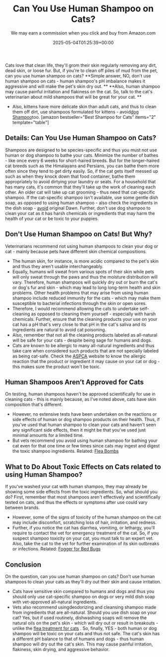 ﻿---
author: We may earn a commission when you click and buy from Amazon.com
layout: post
title: Can You Use Human Shampoo on Cats?
date: '2025-05-04T01:25:39+00:00'
categories:
- Fleas
- Guide
tags: []
slug: /can-you-use-human-shampoo-on-cats/
lastmod: 2025-05-07T12:21:26+03:00
---

Cats love that clean life, they'll grom their skin regularly removing any dirt, dead skin, or loose fur. But, if you're to clean off piles of mud from the pet, can you use human shampoo on cats?
**Simple answer, NO, don't use human shampoo on cats - human shampoo's pH imbalance makes it aggressive and will make the pet's skin dry out. **
**Also, human shampoo may cause painful irritation and flakiness on the cat. So, talk to the cat's veterinarian about mild shampoos that will be great for your cat. **
- Also, kittens have more delicate skin than adult cats, and thus to clean them off dirt, use shampoos formulated for kittens - avoid[dog Shampoo](https://pestpolicy.com/can-you-use-dog-shampoo-on-cats/)too.
[amazon bestseller="Best Shampoo for Cats" items="2" template="table"]
## Details: Can You Use Human Shampoo on Cats?
Shampoos are designed to be species-specific and thus you must not use human or dog shampoo to bathe your cats. Minimize the number of bathes - like once every 6 weeks for short-haired breeds.
But for the longer-haired cat breeds such as the Himalayans and Persians, you can bathe them more often since they tend to get dirty easily.
So, if the cat gets itself messed up such as when they knock down that food container, bathe them appropriately to avoid dirtying your laundry or seats.
For a household that has many cats, it's common that they'll take up the work of cleaning each other. An older cat will take up cat grooming - thus need that cat-specific shampoo.
If the cat-specific shampoo isn't available, use some gentle dish soap, as opposed to using human shampoo - also check the ingredients in the dish soap -
[avoid](https://pestpolicy.com/dawn-dish-soap-for-fleas/)
original Dawn.
Further, don't use dog shampoo to clean your cat as it has harsh chemicals or ingredients that may harm the health of your cat or be toxic to your puppies.
## Don't Use Human Shampoo on Cats! But Why?
Veterinarians recommend not using human shampoos to clean your dog or cat - mainly because pets have different skin chemical compositions.
- The human skin, for instance, is more acidic compared to the pet's skin and thus they aren't usable interchangeably.
- Equally, humans will sweat from various spots of their skin while pets will only sweat through the paws and thus the moisture distribution will vary.
Therefore, human shampoos will quickly dry out or burn the cat's or dog's fur and skin - which may lead to long long-term health and skin problems.
Other health problems that may arise from using human shampoo include reduced immunity for the cats - which may make them susceptible to bacterial infections through the skin or open sores.
- Therefore, I would recommend allowing the cats to undertake self-cleaning as opposed to cleaning them yourself - especially with harsh chemicals.
Further, ensure that the cleaning products your use on your cat has a pH that's very close to that pH in the cat's saliva and its ingredients are natural to avoid cat poisoning.
- Also, remember that not all the cleaning products labeled as all-natural will be safe for your cats - despite being sage for humans and dogs.
- Cats are known to be allergic to many all-natural ingredients and thus take care when considered such products that are not specially labeled as being cat-safe.
Check the
[ASPCA](https://www.aspca.org/)
website to know the allergic reaction that the product or ingredient it may cause on your cat or dog - this makes sure the product won't be toxic.
## Human Shampoos Aren’t Approved for Cats
On testing, human shampoos haven't be approved scientifically for use in cleaning cats - this is mainly because, as I've noted above, cats have skin composition that's different.
- However, no extensive tests have been undertaken on the reactions or side effects of human or dog shampoo products on their health.
Thus, if you've used that human shampoo to clean your cats and haven't seen any significant side effects, then it might be that you've used just minimal amounts for a limited time.
- But vets recommend you avoid using human shampoo for bathing your cat even for that one time or few times since cats may ingest and digest the toxic shampoo ingredients.
Related:
[Flea Bombs](https://pestpolicy.com/best-fogger-for-fleas/)
## What to Do About Toxic Effects on Cats related to using Human Shampoo?
If you've washed your cat with human shampoo, they may already be showing some side effects from the toxic ingredients. So, what should you do?
First, remember that most shampoos aren't effectively and scientifically tested on cats, and thus the effects or symptoms after use could vary between brands.
- However, some of the signs of toxicity of the human shampoo on the cat may include discomfort, scratching loss of hair, irritation, and redness.
- Further, if you notice the cat has diarrhea, vomiting, or lethargy, you'll require to contact the vet for emergency treatment of the cat.
So, if you suspect shampoo toxicity on your cat, you must talk to an expert vet. Also, take the cat to the vet for further examination of its skin outbreaks or infections.
Related:
[Fogger for Bed Bugs](https://pestpolicy.com/best-fogger-for-bed-bugs/)
## Conclusion
On the question, can you use human shampoo on cats? Don't use human shampoos to clean your cats as they'll dry out their skin and cause irritation.
- Cats have sensitive skin compared to humans and dogs and thus you should only use cat-specific shampoo on dogs or very mild dish soap with vet-approved all-natural ingredients.
- Vets also recommend usingdeodorizing and cleansing shampoo made from ingredients that are all-natural.
Should you use dish soap on your cat? Yes, but if used routinely, dishwashing soaps will remove the natural oils on the pet's skin - which will dry out or result in breakouts - unlike the
[flea treatment for cats](https://pestpolicy.com/best-flea-treatment-for-cats/)
.
So, finally, YES - both human or dog shampoo will be toxic on your cats and thus not safe.
The cat's skin has a different
pH balance to that of humans and dogs -
thus human shampoo will dry out the cat's skin. This may cause
painful irritation,
flakiness, skin drying, and aggressive behavior.